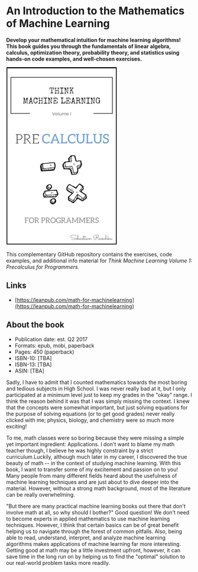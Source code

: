 # An Introduction to the Mathematics of Machine Learning

**Develop your mathematical intuition for machine learning algorithms! This book guides you through the fundamentals of linear algebra, calculus, optimization theory, probability theory, and statistics using hands-on code examples, and well-chosen exercises.**

![](./images/cover.jpg)

This complementary GitHub repository contains the exercises, code examples, and additional info material for *Think Machine Learning Volume 1: Precalculus for Programmers.*



## Links

- [https://leanpub.com/math-for-machinelearning](https://leanpub.com/math-for-machinelearning)

## About the book

- Publication date: est. Q2 2017
- Formats: epub, mobi, paperback
- Pages: 450 (paperback)
- ISBN-10: [TBA]
- ISBN-13: [TBA]
- ASIN: [TBA]

Sadly, I have to admit that I counted mathematics towards the most boring and tedious subjects in High School. I was never really bad at it, but I only participated at a minimum level just to keep my grades in the "okay" range. I think the reason behind it was that I was simply missing the context. I knew that the concepts were somewhat important, but just solving equations for the purpose of solving equations (or to get good grades) never really clicked with me; physics, biology, and chemistry were so much more exciting!

To me, math classes were so boring because they were missing a simple yet important ingredient: Applications. I don't want to blame my math teacher though, I believe he was highly constraint by a strict curriculum.Luckily, although much later in my career, I discovered the true beauty of math -- in the context of studying machine learning. With this book, I want to transfer some of my excitement and passion on to you! Many people from many different fields heard about the usefulness of machine learning techniques and are just about to dive deeper into the material. However, without a strong math background, most of the literature can be really overwhelming.

"But there are many practical machine learning books out there that don't involve math at all, so why should I bother?" Good question! We don't need to become experts in applied mathematics to use machine learning techniques. However, I think that certain basics can be of great benefit helping us to navigate through the forest of common pitfalls. Also, being able to read, understand, interpret, and analyze machine learning algorithms makes applications of machine learning far more interesting. Getting good at math may be a little investment upfront, however, it can save time in the long run on by helping us to find the "optimal" solution to our real-world problem tasks more readily.
